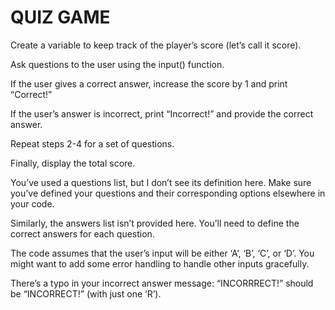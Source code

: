 # QUIZ GAME

Create a variable to keep track of the player’s score (let’s call it score).

Ask questions to the user using the input() function.

If the user gives a correct answer, increase the score by 1 and print “Correct!”

If the user’s answer is incorrect, print “Incorrect!” and provide the correct answer.

Repeat steps 2-4 for a set of questions.

Finally, display the total score.

You’ve used a questions list, but I don’t see its definition here. Make sure you’ve defined your questions and their corresponding options elsewhere in your code.

Similarly, the answers list isn’t provided here. You’ll need to define the correct answers for each question.

The code assumes that the user’s input will be either ‘A’, ‘B’, ‘C’, or ‘D’. You might want to add some error handling to handle other inputs gracefully.

There’s a typo in your incorrect answer message: “INCORRRECT!” should be “INCORRECT!” (with just one ‘R’).